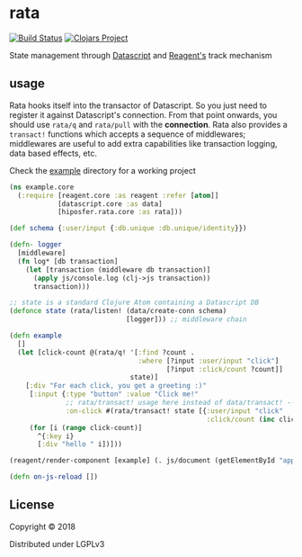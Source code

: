 # rata

[![Build Status](https://travis-ci.com/hiposfer/rata.svg?branch=master)](https://travis-ci.com/hiposfer/rata)
[![Clojars Project](https://img.shields.io/clojars/v/hiposfer/rata.svg)](https://clojars.org/hiposfer/rata)


State management through [Datascript](https://github.com/tonsky/datascript/)
and [Reagent's](https://github.com/reagent-project/reagent) track mechanism

## usage

Rata hooks itself into the transactor of Datascript. So you just need to register
it against Datascript's connection. From that point onwards, you should use
`rata/q` and `rata/pull` with the **connection**. Rata also provides a `transact!`
functions which accepts a sequence of middlewares; middlewares are useful to add
extra capabilities like transaction logging, data based effects, etc.

Check the [example](example) directory for a working project

```clojure
(ns example.core
  (:require [reagent.core :as reagent :refer [atom]]
            [datascript.core :as data]
            [hiposfer.rata.core :as rata]))

(def schema {:user/input {:db.unique :db.unique/identity}})

(defn- logger
  [middleware]
  (fn log* [db transaction]
    (let [transaction (middleware db transaction)]
      (apply js/console.log (clj->js transaction))
      transaction)))

;; state is a standard Clojure Atom containing a Datascript DB
(defonce state (rata/listen! (data/create-conn schema)
                             [logger])) ;; middleware chain

(defn example
  []
  (let [click-count @(rata/q! '[:find ?count .
                                :where [?input :user/input "click"]
                                       [?input :click/count ?count]]
                              state)]
    [:div "For each click, you get a greeting :)"
     [:input {:type "button" :value "Click me!"
              ;; rata/transact! usage here instead of data/transact! ------
              :on-click #(rata/transact! state [{:user/input "click"
                                                 :click/count (inc click-count)}])}]
     (for [i (range click-count)]
       ^{:key i}
       [:div "hello " i])]))

(reagent/render-component [example] (. js/document (getElementById "app")))

(defn on-js-reload [])
```


## License

Copyright © 2018

Distributed under LGPLv3
